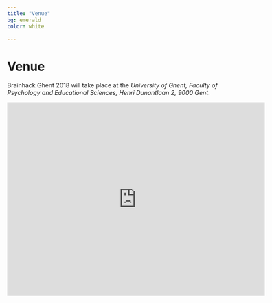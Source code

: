 ```yaml
---
title: "Venue"
bg: emerald
color: white

---
```

# Venue

Brainhack Ghent 2018 will take place at the *University of Ghent, Faculty of Psychology and Educational Sciences, Henri Dunantlaan 2, 9000 Gent*. 
<div class="icontain">

<iframe src="https://www.google.com/maps/embed?pb=!1m18!1m12!1m3!1d2508.2152075419012!2d3.701421715201788!3d51.04911395192867!2m3!1f0!2f0!3f0!3m2!1i1024!2i768!4f13.1!3m3!1m2!1s0x47c3716f95482bfb%3A0x3a4a9366eb7dd655!2sFaculty+of+Psychology+and+Educational+Sciences!5e0!3m2!1spl!2sbe!4v1522063725406" width="600" height="450" frameborder="0" style="border:0" allowfullscreen></iframe>
</iframe>
</div>



